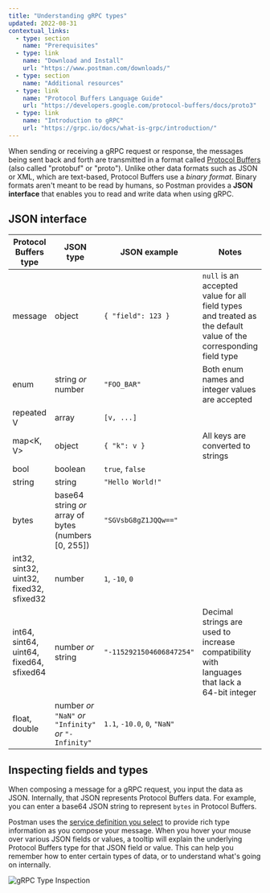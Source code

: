 ```yaml
---
title: "Understanding gRPC types"
updated: 2022-08-31
contextual_links:
  - type: section
    name: "Prerequisites"
  - type: link
    name: "Download and Install"
    url: "https://www.postman.com/downloads/"
  - type: section
    name: "Additional resources"
  - type: link
    name: "Protocol Buffers Language Guide"
    url: "https://developers.google.com/protocol-buffers/docs/proto3"
  - type: link
    name: "Introduction to gRPC"
    url: "https://grpc.io/docs/what-is-grpc/introduction/"
---
```


When sending or receiving a gRPC request or response, the messages being sent back and forth are transmitted in a format called [Protocol Buffers](https://developers.google.com/protocol-buffers) (also called "protobuf" or "proto"). Unlike other data formats such as JSON or XML, which are text-based, Protocol Buffers use a _binary format_. Binary formats aren't meant to be read by humans, so Postman provides a **JSON interface** that enables you to read and write data when using gRPC.

## JSON interface

| Protocol Buffers type                    | JSON type                                                | JSON example                 | Notes                                                                                                            |
| ---------------------------------------- | -------------------------------------------------------- | ---------------------------- | ---------------------------------------------------------------------------------------------------------------- |
| message                                  | object                                                   | `{ "field": 123 }`           | `null` is an accepted value for all field types and treated as the default value of the corresponding field type |
| enum                                     | string _or_ number                                       | `"FOO_BAR"`                  | Both enum names and integer values are accepted                                                                  |
| repeated V                               | array                                                    | `[v, ...]`                   |                                                                                                                  |
| map<K, V>                                | object                                                   | `{ "k": v }`                 | All keys are converted to strings                                                                                |
| bool                                     | boolean                                                  | `true`, `false`              |                                                                                                                  |
| string                                   | string                                                   | `"Hello World!"`             |                                                                                                                  |
| bytes                                    | base64 string _or_ array of bytes (numbers [0, 255])     | `"SGVsbG8gZ1JQQw=="`         |                                                                                                                  |
| int32, sint32, uint32, fixed32, sfixed32 | number                                                   | `1`, `-10`, `0`              |                                                                                                                  |
| int64, sint64, uint64, fixed64, sfixed64 | number _or_ string                                       | `"-1152921504606847254"`     | Decimal strings are used to increase compatibility with languages that lack a 64-bit integer                     |
| float, double                            | number _or_ `"NaN"` _or_ `"Infinity"` _or_ `"-Infinity"` | `1.1`, `-10.0`, `0`, `"NaN"` |                                                                                                                  |

## Inspecting fields and types

When composing a message for a gRPC request, you input the data as JSON. Internally, that JSON represents Protocol Buffers data. For example, you can enter a base64 JSON string to represent `bytes` in Protocol Buffers.

Postman uses the [service definition you select](/docs/sending-requests/grpc/using-service-definition/) to provide rich type information as you compose your message. When you hover your mouse over various JSON fields or values, a tooltip will explain the underlying Protocol Buffers type for that JSON field or value. This can help you remember how to enter certain types of data, or to understand what's going on internally.

<img src="https://assets.postman.com/postman-labs-docs/grpc-docs/grpc-types/inspecting-types.gif" alt="gRPC Type Inspection">
